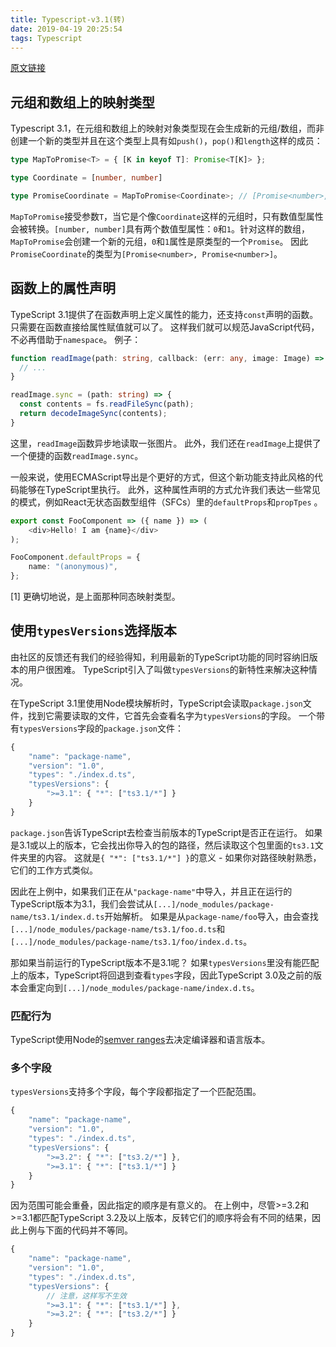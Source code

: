 ```yaml
---
title: Typescript-v3.1(转)
date: 2019-04-19 20:25:54
tags: Typescript
---
```

[原文链接](https://www.tslang.cn/docs/release-notes/typescript-3.1.html)

## 元组和数组上的映射类型

Typescript 3.1，在元组和数组上的映射对象类型现在会生成新的元组/数组，而非创建一个新的类型并且在这个类型上具有如`push()`，`pop()`和`length`这样的成员：

```typescript
type MapToPromise<T> = { [K in keyof T]: Promise<T[K]> };

type Coordinate = [number, number]

type PromiseCoordinate = MapToPromise<Coordinate>; // [Promise<number>, Promise<number>]
```

`MapToPromise`接受参数`T`，当它是个像`Coordinate`这样的元组时，只有数值型属性会被转换。`[number, number]`具有两个数值型属性：`0`和`1`。针对这样的数组，`MapToPromise`会创建一个新的元组，`0`和`1`属性是原类型的一个`Promise`。 因此`PromiseCoordinate`的类型为`[Promise<number>, Promise<number>]`。

## 函数上的属性声明

TypeScript 3.1提供了在函数声明上定义属性的能力，还支持`const`声明的函数。只需要在函数直接给属性赋值就可以了。 这样我们就可以规范JavaScript代码，不必再借助于`namespace`。 例子：

```typescript
function readImage(path: string, callback: (err: any, image: Image) => void) {
  // ...
}

readImage.sync = (path: string) => {
  const contents = fs.readFileSync(path);
  return decodeImageSync(contents);
}
```

这里，`readImage`函数异步地读取一张图片。 此外，我们还在`readImage`上提供了一个便捷的函数`readImage.sync`。

一般来说，使用ECMAScript导出是个更好的方式，但这个新功能支持此风格的代码能够在TypeScript里执行。 此外，这种属性声明的方式允许我们表达一些常见的模式，例如React无状态函数型组件（SFCs）里的`defaultProps`和`propTpes` 。

```typescript
export const FooComponent => ({ name }) => (
    <div>Hello! I am {name}</div>
);

FooComponent.defaultProps = {
    name: "(anonymous)",
};
```

[1] 更确切地说，是上面那种同态映射类型。

## 使用`typesVersions`选择版本

由社区的反馈还有我们的经验得知，利用最新的TypeScript功能的同时容纳旧版本的用户很困难。 TypeScript引入了叫做`typesVersions`的新特性来解决这种情况。

在TypeScript 3.1里使用Node模块解析时，TypeScript会读取`package.json`文件，找到它需要读取的文件，它首先会查看名字为`typesVersions`的字段。 一个带有`typesVersions`字段的`package.json`文件：

```typescript
{
    "name": "package-name",
    "version": "1.0",
    "types": "./index.d.ts",
    "typesVersions": {
        ">=3.1": { "*": ["ts3.1/*"] }
    }
}
```

`package.json`告诉TypeScript去检查当前版本的TypeScript是否正在运行。 如果是3.1或以上的版本，它会找出你导入的包的路径，然后读取这个包里面的`ts3.1`文件夹里的内容。 这就是`{ "*": ["ts3.1/*"] }`的意义 - 如果你对路径映射熟悉，它们的工作方式类似。

因此在上例中，如果我们正在从`"package-name"`中导入，并且正在运行的TypeScript版本为3.1，我们会尝试从`[...]/node_modules/package-name/ts3.1/index.d.ts`开始解析。 如果是从`package-name/foo`导入，由会查找`[...]/node_modules/package-name/ts3.1/foo.d.ts`和`[...]/node_modules/package-name/ts3.1/foo/index.d.ts`。

那如果当前运行的TypeScript版本不是3.1呢？ 如果`typesVersions`里没有能匹配上的版本，TypeScript将回退到查看`types`字段，因此TypeScript 3.0及之前的版本会重定向到`[...]/node_modules/package-name/index.d.ts`。

### 匹配行为

TypeScript使用Node的[semver ranges](https://github.com/npm/node-semver#ranges)去决定编译器和语言版本。

### 多个字段

`typesVersions`支持多个字段，每个字段都指定了一个匹配范围。

```typescript
{
    "name": "package-name",
    "version": "1.0",
    "types": "./index.d.ts",
    "typesVersions": {
        ">=3.2": { "*": ["ts3.2/*"] },
        ">=3.1": { "*": ["ts3.1/*"] }
    }
}
```

因为范围可能会重叠，因此指定的顺序是有意义的。 在上例中，尽管>=3.2和>=3.1都匹配TypeScript 3.2及以上版本，反转它们的顺序将会有不同的结果，因此上例与下面的代码并不等同。

```typescript
{
    "name": "package-name",
    "version": "1.0",
    "types": "./index.d.ts",
    "typesVersions": {
        // 注意，这样写不生效
        ">=3.1": { "*": ["ts3.1/*"] },
        ">=3.2": { "*": ["ts3.2/*"] }
    }
}
```
